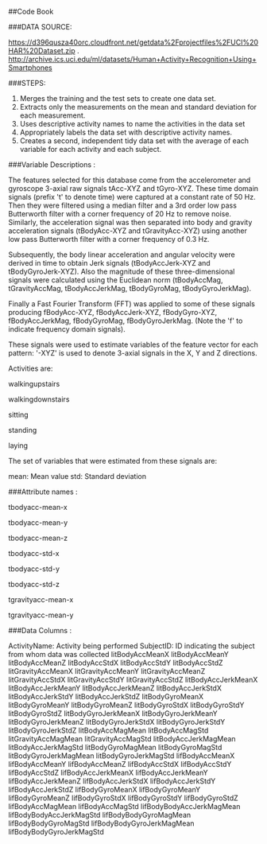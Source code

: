 ##Code Book

###DATA SOURCE:

https://d396qusza40orc.cloudfront.net/getdata%2Fprojectfiles%2FUCI%20HAR%20Dataset.zip .  http://archive.ics.uci.edu/ml/datasets/Human+Activity+Recognition+Using+Smartphones

###STEPS:

1. Merges the training and the test sets to create one data set.
2. Extracts only the measurements on the mean and standard deviation for each measurement. 
3. Uses descriptive activity names to name the activities in the data set
4. Appropriately labels the data set with descriptive activity names. 
5. Creates a second, independent tidy data set with the average of each variable for each activity and each subject. 



###Variable Descriptions :


The features selected for this database come from the accelerometer and gyroscope 3-axial raw signals tAcc-XYZ and tGyro-XYZ. These time domain signals (prefix 't' to denote time) were captured at a constant rate of 50 Hz. Then they were filtered using a median filter and a 3rd order low pass Butterworth filter with a corner frequency of 20 Hz to remove noise. Similarly, the acceleration signal was then separated into body and gravity acceleration signals (tBodyAcc-XYZ and tGravityAcc-XYZ) using another low pass Butterworth filter with a corner frequency of 0.3 Hz.

Subsequently, the body linear acceleration and angular velocity were derived in time to obtain Jerk signals (tBodyAccJerk-XYZ and tBodyGyroJerk-XYZ). Also the magnitude of these three-dimensional signals were calculated using the Euclidean norm (tBodyAccMag, tGravityAccMag, tBodyAccJerkMag, tBodyGyroMag, tBodyGyroJerkMag).

Finally a Fast Fourier Transform (FFT) was applied to some of these signals producing fBodyAcc-XYZ, fBodyAccJerk-XYZ, fBodyGyro-XYZ, fBodyAccJerkMag, fBodyGyroMag, fBodyGyroJerkMag. (Note the 'f' to indicate frequency domain signals).

These signals were used to estimate variables of the feature vector for each pattern: '-XYZ' is used to denote 3-axial signals in the X, Y and Z directions.

Activities are: 

walkingupstairs

walkingdownstairs

sitting

standing

laying



The set of variables that were estimated from these signals are:

mean: Mean value
std: Standard deviation


###Attribute names :

tbodyacc-mean-x

tbodyacc-mean-y

tbodyacc-mean-z

tbodyacc-std-x

tbodyacc-std-y

tbodyacc-std-z

tgravityacc-mean-x

tgravityacc-mean-y

###Data Columns :

ActivityName: Activity being performed
SubjectID: ID indicating the subject from whom data was collected
litBodyAccMeanX
litBodyAccMeanY
litBodyAccMeanZ
litBodyAccStdX
litBodyAccStdY
litBodyAccStdZ
litGravityAccMeanX
litGravityAccMeanY
litGravityAccMeanZ
litGravityAccStdX
litGravityAccStdY
litGravityAccStdZ
litBodyAccJerkMeanX
litBodyAccJerkMeanY
litBodyAccJerkMeanZ
litBodyAccJerkStdX
litBodyAccJerkStdY
litBodyAccJerkStdZ
litBodyGyroMeanX
litBodyGyroMeanY
litBodyGyroMeanZ
litBodyGyroStdX
litBodyGyroStdY
litBodyGyroStdZ
litBodyGyroJerkMeanX
litBodyGyroJerkMeanY
litBodyGyroJerkMeanZ
litBodyGyroJerkStdX
litBodyGyroJerkStdY
litBodyGyroJerkStdZ
litBodyAccMagMean
litBodyAccMagStd
litGravityAccMagMean
litGravityAccMagStd
litBodyAccJerkMagMean
litBodyAccJerkMagStd
litBodyGyroMagMean
litBodyGyroMagStd
litBodyGyroJerkMagMean
litBodyGyroJerkMagStd
lifBodyAccMeanX
lifBodyAccMeanY
lifBodyAccMeanZ
lifBodyAccStdX
lifBodyAccStdY
lifBodyAccStdZ
lifBodyAccJerkMeanX
lifBodyAccJerkMeanY
lifBodyAccJerkMeanZ
lifBodyAccJerkStdX
lifBodyAccJerkStdY
lifBodyAccJerkStdZ
lifBodyGyroMeanX
lifBodyGyroMeanY
lifBodyGyroMeanZ
lifBodyGyroStdX
lifBodyGyroStdY
lifBodyGyroStdZ
lifBodyAccMagMean
lifBodyAccMagStd
lifBodyBodyAccJerkMagMean
lifBodyBodyAccJerkMagStd
lifBodyBodyGyroMagMean
lifBodyBodyGyroMagStd
lifBodyBodyGyroJerkMagMean
lifBodyBodyGyroJerkMagStd








